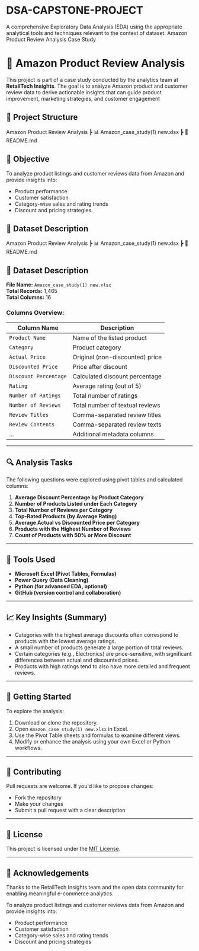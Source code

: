 # DSA-CAPSTONE-PROJECT
A comprehensive Exploratory Data Analysis (EDA) using the appropriate analytical tools and techniques relevant to the context of dataset.
 Amazon Product Review Analysis Case Study

# 🛒 Amazon Product Review Analysis
This project is part of a case study conducted by the analytics team at **RetailTech Insights**. The goal is to analyze Amazon product and customer review data to derive actionable insights that can guide product improvement, marketing strategies, and customer engagement
## 📁 Project Structure
Amazon Product Review Analysis
┣ 📊 Amazon_case_study(1) new.xlsx
┣ 📜 README.md

## 📌 Objective
To analyze product listings and customer reviews data from Amazon and provide insights into:
- Product performance
- Customer satisfaction
- Category-wise sales and rating trends
- Discount and pricing strategies

## 🧾 Dataset Description
Amazon Product Review Analysis
┣ 📊 Amazon_case_study(1) new.xlsx
┣ 📜 README.md

## 🧾 Dataset Description

**File Name:** `Amazon_case_study(1) new.xlsx`  
**Total Records:** 1,465  
**Total Columns:** 16  

### Columns Overview:
| Column Name             | Description                                                  |
|------------------------|--------------------------------------------------------------|
| `Product Name`         | Name of the listed product                                   |
| `Category`             | Product category                                              |
| `Actual Price`         | Original (non-discounted) price                              |
| `Discounted Price`     | Price after discount                                          |
| `Discount Percentage`  | Calculated discount percentage                               |
| `Rating`               | Average rating (out of 5)                                     |
| `Number of Ratings`    | Total number of ratings                                       |
| `Number of Reviews`    | Total number of textual reviews                               |
| `Review Titles`        | Comma-separated review titles                                 |
| `Review Contents`      | Comma-separated review texts                                  |
| ...                    | Additional metadata columns                                   |

---

## 🔍 Analysis Tasks

The following questions were explored using pivot tables and calculated columns:

1. **Average Discount Percentage by Product Category**
2. **Number of Products Listed under Each Category**
3. **Total Number of Reviews per Category**
4. **Top-Rated Products (by Average Rating)**
5. **Average Actual vs Discounted Price per Category**
6. **Products with the Highest Number of Reviews**
7. **Count of Products with 50% or More Discount**

---

## 🧮 Tools Used

- **Microsoft Excel (Pivot Tables, Formulas)**
- **Power Query (Data Cleaning)**
- **Python (for advanced EDA, optional)**
- **GitHub (version control and collaboration)**

---

## 📈 Key Insights (Summary)

- Categories with the highest average discounts often correspond to products with the lowest average ratings.
- A small number of products generate a large portion of total reviews.
- Certain categories (e.g., Electronics) are price-sensitive, with significant differences between actual and discounted prices.
- Products with high ratings tend to also have more detailed and frequent reviews.

---

## 🚀 Getting Started

To explore the analysis:
1. Download or clone the repository.
2. Open `Amazon_case_study(1) new.xlsx` in Excel.
3. Use the Pivot Table sheets and formulas to examine different views.
4. Modify or enhance the analysis using your own Excel or Python workflows.

---

## 🧠 Contributing

Pull requests are welcome. If you'd like to propose changes:
- Fork the repository
- Make your changes
- Submit a pull request with a clear description

---

## 📝 License

This project is licensed under the [MIT License](LICENSE).

---

## 🙌 Acknowledgements

Thanks to the RetailTech Insights team and the open data community for enabling meaningful e-commerce analytics.

To analyze product listings and customer reviews data from Amazon and provide insights into:
- Product performance
- Customer satisfaction
- Category-wise sales and rating trends
- Discount and pricing strategies 
